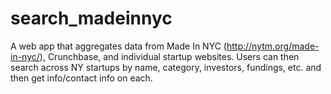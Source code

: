 search_madeinnyc
================

A web app that aggregates data from Made In NYC (http://nytm.org/made-in-nyc/), Crunchbase, and individual startup websites. Users can then search across NY startups by name, category, investors, fundings, etc. and then get info/contact info on each.
